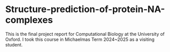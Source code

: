 # Structure-prediction-of-protein-NA-complexes
This is the final project report for Computational Biology at the University of Oxford. I took this course in Michaelmas Term 2024~2025 as a visiting student.
